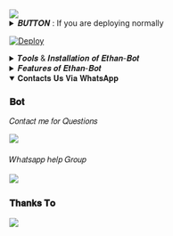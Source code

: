 <!--

<div align="center">
<a href="https://ibb.co/wQ4GK21"><img src="https://i.ibb.co/HPqwr9Q/whatsapp-botto-void-init.png" alt="whatsapp-botto-void-init" border="0"></a>

# **Ethan : Upgrade of All Automation**

[![CodeFactor](https://www.codefactor.io/repository/github/jayjay-ops/ethan/badge)](https://www.codefactor.io/repository/github/jayjay-ops/ethan)

## [![WhatsApp Group](https://img.shields.io/badge/WhatsApp-25D366?style=for-the-badge&logo=whatsapp&logoColor=white)](https://chat.whatsapp.com/I4m8zLPwTme9II9aZWRZJ1) [![TypeScript](https://img.shields.io/badge/TypeScript-007ACC?style=for-the-badge&logo=typescript&logoColor=white)](https://www.typescriptlang.org/) [![NodeJs](https://img.shields.io/badge/Node.js-43853D?style=for-the-badge&logo=node.js&logoColor=white)](https://nodejs.org/en/)

> A Fully Modular and Efficient Bot <br>

Button : If you are deploying normally

[![Deploy](https://www.herokucdn.com/deploy/button.png)](https://heroku.com/deploy?template=https://github.com/jayjay-ops/Ethan/blob/main)

Button : If you are deploying from a fork

[![Deploy](https://www.herokucdn.com/deploy/button.png)](https://heroku.com/deploy)

Use any one of the above to deploy

</div><br/>
<br/>

## ✨ Highlights

-   Fully Modular Design
-   Object Oriented
-   Written in [TypeScript](https://www.typescriptlang.org/)
-   Self-Restoring Auth
-   Built with [Baileys](https://github.com/adiwajshing/baileys) (The Best
    WhatsApp Library Out There)

## 💻 Deploy/Hosting Guide

-   Section Moved to
    [Kaoi-Guides](https://github.com/Hiroto77/Kaoi-Guides/blob/main/README.md)

## 🍥 Features of the Repo

-   To view all features, click
    here➡️[Kaoi_featuresList.md](https://github.com/PrajjwalDatir/Kaoi/blob/main/Features.md)

## 💪 Contribution

-   Feel free to open issues regarding any problems or if you have any feature
    requests
-   Make sure to follow the ESLint Rules while editing the code and run
    `yarn run prettier-format` before opening PRs

## 🤝 Contributors

<a href="https://github.com/PrajjwalDatir/Kaoi/graphs/contributors">
  <img src="https://contrib.rocks/image?repo=PrajjwalDatir/Kaoi" />
</a>

### 🟢 WhatsApp Group

# [![WhatsApp Group](https://img.shields.io/badge/WhatsApp-25D366?style=for-the-badge&logo=whatsapp&logoColor=white)](https://chat.whatsapp.com/JlGNyRC9TMI07r1Fvt9fTU)

## 📄 License

Distributed under the GNU AFFERO GENERAL PUBLIC License. See [LICENSE](/LICENSE)
for more information.

-->



<img align="center" height="auto" src="https://github.com/joewilliams007/StarDash/blob/main/media/shiba.jpg"/>

<details close="close">
   <summary>𝑩𝑼𝑻𝑻𝑶𝑵 : If you are deploying normally</summary>
</details>

[![Deploy](https://www.herokucdn.com/deploy/button.png)](https://heroku.com/deploy?template=https://github.com/jayjay-ops/Ethan/blob/main)
 
 
<details close="close">
  <summary>𝑻𝒐𝒐𝒍𝒔 & 𝑰𝒏𝒔𝒕𝒂𝒍𝒍𝒂𝒕𝒊𝒐𝒏 𝒐𝒇 𝑬𝒕𝒉𝒂𝒏-𝑩𝒐𝒕</summary>
  
### 𝑻𝒐𝒐𝒍𝒔
𝑰𝒏𝒔𝒕𝒂𝒍𝒍 𝒕𝒐 𝒖𝒔𝒆 𝑩𝒐𝒕
| App | Link |
|--------|--------|
| **Termux** | [Download Termux](https://play.google.com/store/apps/details?id=com.termux) |

<p align="center">
  <div align="center">
 <code><img height="40" src="https://raw.githubusercontent.com/github/explore/80688e429a7d4ef2fca1e82350fe8e3517d3494d/topics/terminal/terminal.png"></code>

  </div>
  </p>


### 𝑰𝒏𝒔𝒕𝒂𝒍𝒍 𝒘𝒊𝒕𝒉 𝒕𝒆𝒓𝒎𝒖𝒙
𝑶𝒑𝒆𝒏 𝒂𝒑𝒑 𝒕𝒆𝒓𝒎𝒖𝒙

```bash
> termux-setup-storage
> pkg install git
> apt update
> apt upgrade -y
> git clone https://github.com/joewilliams007/stardash
> cd stardash
> bash install.sh
> npm start
```

𝑺𝒄𝒂𝒏 𝑸𝑹 𝒄𝒐𝒅𝒆 𝒂𝒏𝒅 𝑬𝒏𝒋𝒐𝒚...
</details>

<details close="close">
  <summary>𝑭𝒆𝒂𝒕𝒖𝒓𝒆𝒔 𝒐𝒇 𝑬𝒕𝒉𝒂𝒏-𝑩𝒐𝒕</summary>

### 𝑭𝒆𝒂𝒕𝒖𝒓𝒆𝒔 𝒐𝒇 𝒕𝒉𝒊𝒔 𝑹𝒆𝒑𝒐𝒔𝒊𝒕𝒐𝒓𝒚
𝑇𝑜 𝑣𝑖𝑒𝑤 𝑎𝑙𝑙 𝑓𝑒𝑎𝑡𝑢𝑟𝑒𝑠, 𝐶𝑙𝑖𝑐𝑘 ➪ <a href= "https://github.com/jayjay-ops/Ethan/blob/main/Features.md">ℎ𝑒𝑟𝑒</a>
</details>

<details open="open">
  <summary>𝐂𝐨𝐧𝐭𝐚𝐜𝐭𝐬 𝐔𝐬 𝐕𝐢𝐚 𝐖𝐡𝐚𝐭𝐬𝐀𝐩𝐩</summary>

### 𝐁𝐨𝐭
𝐶𝑜𝑛𝑡𝑎𝑐𝑡 𝑚𝑒 𝑓𝑜𝑟 𝑄𝑢𝑒𝑠𝑡𝑖𝑜𝑛𝑠
<p>
<a href="https://wa.me/2349051064375?text=Ethan%20Help" target="blank"><img src="https://img.shields.io/badge/WhatsApp Ethan-Bot v2.5-30302f?style=flat&logo=whatsapp"></a><br/><br/>
𝑊ℎ𝑎𝑡𝑠𝑎𝑝𝑝 ℎ𝑒𝑙𝑝 𝐺𝑟𝑜𝑢𝑝<br/><br/>
<a href="https://chat.whatsapp.com/JlGNyRC9TMI07r1Fvt9fTU" target="blank"><img src="https://img.shields.io/badge/WhatsApp-25D366?style=for-the-badge&logo=whatsapp&logoColor=black"></a>
</p>



### 𝐓𝐡𝐚𝐧𝐤𝐬 𝐓𝐨
<a href="https://github.com/adiwajshing/Baileys"><img src="https://img.shields.io/badge/-adiwajshing/Baileys-black?style=flat-square&logo=github"></a>

